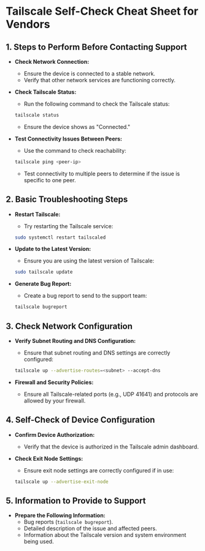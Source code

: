 # Tailscale Self-Check Cheat Sheet for Vendors



## 1. Steps to Perform Before Contacting Support

- **Check Network Connection:**
  - Ensure the device is connected to a stable network.
  - Verify that other network services are functioning correctly.

- **Check Tailscale Status:**
  - Run the following command to check the Tailscale status:
  ```bash
  tailscale status
  ```
  - Ensure the device shows as "Connected."

- **Test Connectivity Issues Between Peers:**
  - Use the command to check reachability:
  ```bash
  tailscale ping <peer-ip>
  ```
  - Test connectivity to multiple peers to determine if the issue is specific to one peer.

## 2. Basic Troubleshooting Steps

- **Restart Tailscale:**
  - Try restarting the Tailscale service:
  ```bash
  sudo systemctl restart tailscaled
  ```

- **Update to the Latest Version:**
  - Ensure you are using the latest version of Tailscale:
  ```bash
  sudo tailscale update
  ```

- **Generate Bug Report:**
  - Create a bug report to send to the support team:
  ```bash
  tailscale bugreport
  ```

## 3. Check Network Configuration

- **Verify Subnet Routing and DNS Configuration:**
  - Ensure that subnet routing and DNS settings are correctly configured:
  ```bash
  tailscale up --advertise-routes=<subnet> --accept-dns
  ```

- **Firewall and Security Policies:**
  - Ensure all Tailscale-related ports (e.g., UDP 41641) and protocols are allowed by your firewall.

## 4. Self-Check of Device Configuration

- **Confirm Device Authorization:**
  - Verify that the device is authorized in the Tailscale admin dashboard.

- **Check Exit Node Settings:**
  - Ensure exit node settings are correctly configured if in use:
  ```bash
  tailscale up --advertise-exit-node
  ```

## 5. Information to Provide to Support

- **Prepare the Following Information:**
  - Bug reports (`tailscale bugreport`).
  - Detailed description of the issue and affected peers.
  - Information about the Tailscale version and system environment being used.
